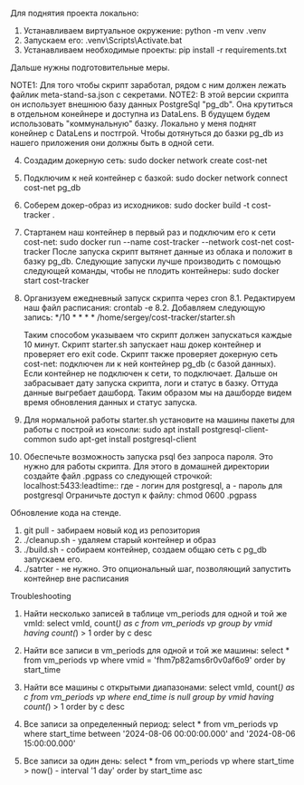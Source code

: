 Для поднятия проекта локально:
1. Устанавливаем виртуальное окружение: python -m venv .venv
2. Запускаем его: .venv\Scripts\Activate.bat
3. Устанавливаем необходимые проекты: pip install -r requirements.txt

Дальше нужны подготовительные меры.

NOTE1: Для того чтобы скрипт заработал, рядом с ним должен лежать файлик meta-stand-sa.json с секретами.
NOTE2: В этой версии скрипта он использует внешнюю базу данных PostgreSql "pg_db".
       Она крутиться в отдельном конейнере и доступна из DataLens.
       В будущем будем использовать "коммунальную" базку.
       Локально у меня поднят конейнер с DataLens и постгрой.
       Чтобы дотянуться до базки pg_db из нашего приложения они должны быть в одной сети.
       
4. Создадим докерную сеть: sudo docker network create cost-net
5. Подключим к ней контейнер с базкой: sudo docker network connect cost-net pg_db
6. Соберем докер-образ из исходников: sudo docker build -t cost-tracker .
7. Стартанем наш контейнер в первый раз и подключим его к сети cost-net: sudo docker run --name cost-tracker --network cost-net cost-tracker
После запуска скрипт вытянет данные из облака и положит в базку pg_db.
Следующие запуски лучше производить с помощью следующей команды, чтобы не плодить контейнеры: sudo docker start cost-tracker

8. Организуем ежедневный запуск скрипта через cron
   8.1. Редактируем наш файл расписания: crontab -e
   8.2. Добавляем следующую запись:
        */10 * * * * /home/sergey/cost-tracker/starter.sh
        
    Таким способом указываем что скрипт должен запускаться каждые 10 минут.
    Скрипт starter.sh запускает наш докер контейнер и проверяет его exit code.
    Скрипт также проверяет докерную сеть cost-net: подключен ли к ней контейнер pg_db (с базой данных).
    Если контейнер не подключен к сети, то подключает.
    Дальше он забрасывает дату запуска скрипта, логи и статус в базку.
    Оттуда данные выгребает дашборд. Таким образом мы на дашборде видем время обновления данных и статус запуска.

9. Для нормальной работы starter.sh установите на машины пакеты для работы с построй из консоли:
   sudo apt install postgresql-client-common
   sudo apt-get install postgresql-client

10. Обеспечьте возможность запуска psql без запроса пароля. Это нужно для работы скрипта.
    Для этого в домашней директории создайте файл .pgpass со следующей строчкой:
    localhost:5433:leadtime:<login>:<password>
    где <login> - логин для postgresql, а <password> - пароль для postgresql
    Ограничьте доступ к файлу: chmod 0600 .pgpass
    
    
Обновление кода на стенде.
1. git pull       - забираем новый код из репозитория
2. ./cleanup.sh   - удаляем старый контейнер и образ
3. ./build.sh     - собираем контейнер, создаем общаю сеть с pg_db запускаем его.
4. ./satrter      - не нужно. Это опциональный шаг, позволяющий запустить контейнер вне расписания

Troubleshooting

1. Найти несколько записей в таблице vm_periods для одной и той же vmId:
   select vmId, count(*) as c from vm_periods vp group by vmid having count(*) > 1 order by c desc

2. Найти все записи в vm_periods для одной и той же машины:
   select * from vm_periods vp where vmid = 'fhm7p82ams6r0v0af6o9' order by start_time

3. Найти все машины с открытыми диапазонами:
   select vmId, count(*) as c from vm_periods vp where end_time is null group by vmid having count(*) > 1 order by c desc

4. Все записи за определенный период:
   select * from vm_periods vp where start_time between '2024-08-06 00:00:00.000' and '2024-08-06 15:00:00.000'

5. Все записи за один день:
   select * from vm_periods vp where start_time > now() - interval '1 day' order by start_time asc